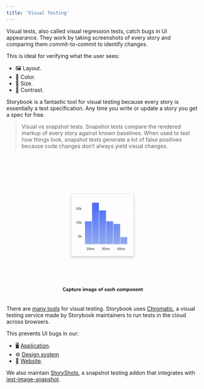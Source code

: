 ```yaml
---
title: 'Visual Testing'
---
```


Visual tests, also called visual regression tests, catch bugs in UI appearance. They work by taking screenshots of every story and comparing them commit-to-commit to identify changes. 

This is ideal for verifying what the user sees:

- 🖼️ Layout. 
- 🎨 Color. 
- 📐 Size. 
- 🔳 Contrast.

Storybook is a fantastic tool for visual testing because every story is essentially a test specification. Any time you write or update a story you get a spec for free.

> Visual vs snapshot tests. Snapshot tests compare the rendered markup of every story against known baselines. When used to test how things look, snapshot tests generate a lot of false positives because code changes don’t always yield visual changes.


![Visually testing a component in Storybook](./component-visual-testing.gif)

There are [many tools](https://github.com/mojoaxel/awesome-regression-testing) for visual testing. Storybook uses [Chromatic](https://www.chromatic.com), a visual testing service made by Storybook maintainers to run tests in the cloud across browsers. 

This prevents UI bugs in our:

- 🖥️ [Application](https://www.chromatic.com/library?appId=5a375b97f4b14f0020b0cda3).
- ⚙️ [Design system](https://www.chromatic.com/library?appId=5ccbc373887ca40020446347)
- 🔗 [Website](https://www.chromatic.com/library?appId=5be26744d2f6250024a9117d).

We also maintain [StoryShots](https://github.com/storybookjs/storybook/tree/master/addons/storyshots), a snapshot testing addon that integrates with [jest-image-snapshot](https://github.com/storybookjs/storybook/tree/master/addons/storyshots#configure-storyshots-for-image-snapshots). 
